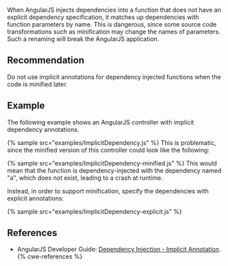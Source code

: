 When AngularJS injects dependencies into a function that does not have an explicit dependency specification, it matches up dependencies with function parameters by name. This is dangerous, since some source code transformations such as minification may change the names of parameters. Such a renaming will break the AngularJS application.


## Recommendation
Do not use implicit annotations for dependency injected functions when the code is minified later.


## Example
The following example shows an AngularJS controller with implicit dependency annotations.

{% sample src="examples/ImplicitDependency.js" %}
This is problematic, since the minified version of this controller could look like the following:

{% sample src="examples/ImplicitDependency-minified.js" %}
This would mean that the function is dependency-injected with the dependency named "a", which does not exist, leading to a crash at runtime.

Instead, in order to support minification, specify the dependencies with explicit annotations:

{% sample src="examples/ImplicitDependency-explicit.js" %}

## References
* AngularJS Developer Guide: [Dependency Injection - Implicit Annotation](https://docs.angularjs.org/guide/di#implicit-annotation).
{% cwe-references %}
